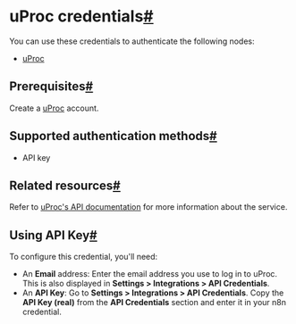 [](https://github.com/n8n-io/n8n-docs/edit/main/docs/integrations/builtin/credentials/uproc.md "Edit this page")

# uProc credentials[#](#uproc-credentials "Permanent link")

You can use these credentials to authenticate the following nodes:

*   [uProc](../../app-nodes/n8n-nodes-base.uproc/)

## Prerequisites[#](#prerequisites "Permanent link")

Create a [uProc](https://uproc.io) account.

## Supported authentication methods[#](#supported-authentication-methods "Permanent link")

*   API key

## Related resources[#](#related-resources "Permanent link")

Refer to [uProc's API documentation](https://docs.uproc.io/api/) for more information about the service.

## Using API Key[#](#using-api-key "Permanent link")

To configure this credential, you'll need:

*   An **Email** address: Enter the email address you use to log in to uProc. This is also displayed in **Settings > Integrations > API Credentials**.
*   An **API Key**: Go to **Settings > Integrations > API Credentials**. Copy the **API Key (real)** from the **API Credentials** section and enter it in your n8n credential.